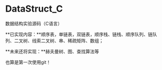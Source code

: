# **DataStruct_C**

数据结构实验源码（C语言）

**已实现内容：**顺序表，单链表，双链表，顺序栈、链栈、顺序队列、链队列、二叉树、线索二叉树、串、稀疏矩阵、数组；

**未来还将实现：**赫夫曼树、图、查找算法等

也算是第一次使用git！